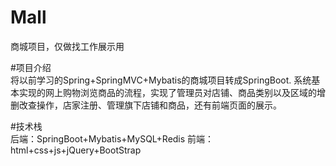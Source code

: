 # Mall
商城项目，仅做找工作展示用

#项目介绍   
将以前学习的Spring+SpringMVC+Mybatis的商城项目转成SpringBoot.
系统基本实现的网上购物浏览商品的流程，实现了管理员对店铺、商品类别以及区域的增删改查操作，店家注册、管理旗下店铺和商品，还有前端页面的展示。

#技术栈    
后端：SpringBoot+Mybatis+MySQL+Redis
前端：html+css+js+jQuery+BootStrap
